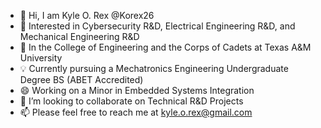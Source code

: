 - 👋 Hi, I am Kyle O. Rex @Korex26
- 👀 Interested in Cybersecurity R&D, Electrical Engineering R&D, and Mechanical Engineering R&D
- 📖 In the College of Engineering and the Corps of Cadets at Texas A&M University 
- 💡 Currently pursuing a Mechatronics Engineering Undergraduate Degree BS (ABET Accredited)
- 😄 Working on a Minor in Embedded Systems Integration
- 💞️ I’m looking to collaborate on Technical R&D Projects
- 📫 Please feel free to reach me at kyle.o.rex@gmail.com

<!---
Korex26/Korex26 is a ✨ special ✨ repository because its `README.md` (this file) appears on your GitHub profile.
You can click the Preview link to take a look at your changes.
--->
